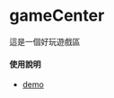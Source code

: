 # gameCenter
這是一個好玩遊戲區

#### 使用說明

- [demo](https://kp6emdzef6vbesclxctizw-on.drv.tw/sourcecode/gameCenter/Home.html)
